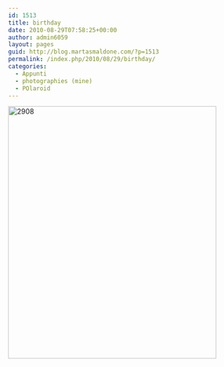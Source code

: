 ```yaml
---
id: 1513
title: birthday
date: 2010-08-29T07:58:25+00:00
author: admin6059
layout: pages
guid: http://blog.martasmaldone.com/?p=1513
permalink: /index.php/2010/08/29/birthday/
categories:
  - Appunti
  - photographies (mine)
  - POlaroid
---
```

[<img class="aligncenter size-full wp-image-1512" title="2908" src="http://blog.martasmaldone.eu/wp-content/uploads/2010/10/2908.jpeg" alt="2908" width="425" height="515" srcset="http://blog.martasmaldone.eu/wp-content/uploads/2010/10/2908.jpeg 425w, http://blog.martasmaldone.eu/wp-content/uploads/2010/10/2908-248x300.jpeg 248w" sizes="(max-width: 425px) 100vw, 425px" />](http://blog.martasmaldone.eu/wp-content/uploads/2010/10/2908.jpeg)